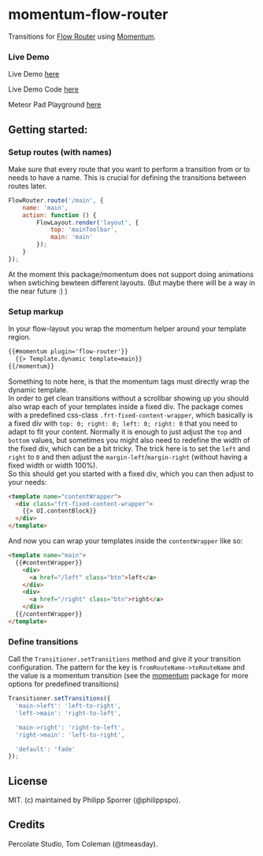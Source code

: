 # momentum-flow-router

Transitions for [Flow Router](https://github.com/meteorhacks/flow-router) using  [Momentum](https://github.com/percolatestudio/meteor-momentum).

### Live Demo
Live Demo [here](http://flow-router-transitions.meteor.com/)  

Live Demo Code [here](https://github.com/PhilippSpo/flow-router-transitions-demo)

Meteor Pad Playground [here](http://meteorpad.com/pad/Z9QpXZYQNASDTkGzF/momentum-flow-router)

## Getting started:

### Setup routes (with names)
Make sure that every route that you want to perform a transition from or to needs to have a name. This is crucial for defining the transitions between routes later.
```javascript
FlowRouter.route('/main', {
	name: 'main',
	action: function () {
		FlowLayout.render('layout', {
			top: 'mainToolbar',
			main: 'main'
		});
	}
});
```
At the moment this package/momentum does not support doing animations when swtiching bewteen different layouts. (But maybe there will be a way in the near future :) )  

### Setup markup
In your flow-layout you wrap the momentum helper around your template region.
```html
{{#momentum plugin='flow-router'}}
  {{> Template.dynamic template=main}}
{{/momentum}}
```
Something to note here, is that the momentum tags must directly wrap the dynamic template.  
In order to get clean transitions without a scrollbar showing up you should also wrap each of your templates inside a fixed div. The package comes with a predefined css-class `.frt-fixed-content-wrapper`, which basically is a fixed div with `top: 0; right: 0; left: 0; right: 0` that you need to adapt to fit your content. Normally it is enough to just adjust the `top` and `bottom` values, but sometimes you might also need to redefine the width of the fixed div, which can be a bit tricky. The trick here is to set the `left` and `right` to `0` and then adjust the `margin-left`/`margin-right` (without having a fixed width or width 100%).  
So this should get you started with a fixed div, which you can then adjust to your needs:
```html
<template name="contentWrapper">
  <div class="frt-fixed-content-wrapper">
    {{> UI.contentBlock}}
  </div>
</template>
```
And now you can wrap your templates inside the `contentWrapper` like so:
```html
<template name="main">
  {{#contentWrapper}}
    <div>
      <a href="/left" class="btn">left</a>
    </div>
    <div>
      <a href="/right" class="btn">right</a>
    </div>
  {{/contentWrapper}}
</template>
```
### Define transitions
Call the `Transitioner.setTransitions` method and give it your transition configuration. The pattern for the key is `fromRouteName->toRouteName` and the value is a momentum transition (see the [momentum](https://github.com/percolatestudio/meteor-momentum) package for more options for predefined transitions)
```javascript
Transitioner.setTransitions({
  'main->left': 'left-to-right',
  'left->main': 'right-to-left',

  'main->right': 'right-to-left',
  'right->main': 'left-to-right',

  'default': 'fade'
});
```
## License

MIT. (c) maintained by Philipp Sporrer (@philippspo).
## Credits

Percolate Studio, Tom Coleman (@tmeasday).
